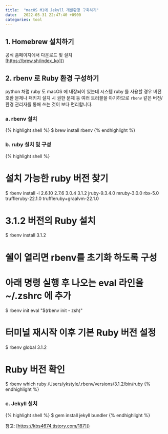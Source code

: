 ```yaml
---
title:  "macOS M1에 Jekyll 개발환경 구축하기"
date:   2022-05-31 22:47:40 +0900
categories: tool
---
```


## 1. Homebrew 설치하기

공식 홈페이지에서 다운로드 및 설치  
[https://brew.sh/index_ko]()

## 2. rbenv 로 Ruby 환경 구성하기 

python 처럼 ruby 도 macOS 에 내장되어 있는데 시스템 ruby 를 사용할 경우 버전 호환 문제나 패키지 설치 시 권한 문제 등 여러 트러블을 야기하므로 `rbenv` 같은 버전/환경 관리자를 통해 쓰는 것이 보다 편리합니다.

### a. rbenv 설치

{% highlight shell %}
$ brew install rbenv
{% endhighlight %}

### b. ruby 설치 및 구성

{% highlight shell %}
# 설치 가능한 ruby 버전 찾기
$ rbenv install -l
2.6.10
2.7.6
3.0.4
3.1.2
jruby-9.3.4.0
mruby-3.0.0
rbx-5.0
truffleruby-22.1.0
truffleruby+graalvm-22.1.0

# 3.1.2 버전의 Ruby 설치
$ rbenv install 3.1.2

# 쉘이 열리면 rbenv를 초기화 하도록 구성
# 아래 명령 실행 후 나오는 eval 라인을 ~/.zshrc 에 추가
$ rbenv init
eval "$(rbenv init - zsh)"

# 터미널 재시작 이후 기본 Ruby 버전 설정
$ rbenv global 3.1.2

# Ruby 버전 확인
$ rbenv which ruby
/Users/ykstyle/.rbenv/versions/3.1.2/bin/ruby
{% endhighlight %}

### c. Jekyll 설치
{% highlight shell %}
$ gem install jekyll bundler
{% endhighlight %}


참고: [https://kbs4674.tistory.com/187]()